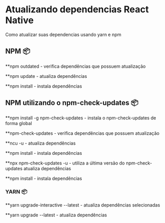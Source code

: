 # Atualizando dependencias React Native

Como atualizar suas dependencias usando yarn e npm

## NPM 📦

**npm outdated  - verifica dependências que possuem atualização

**npm update - atualiza dependências

**npm install - instala dependências

## NPM utilizando o npm-check-updates 📦

**npm install -g npm-check-updates - instala o npm-check-updates de forma global

**npm-check-updates - verifica dependências que possuem atualização

**ncu -u - atualiza dependências

**npm install - instala dependências

**npx npm-check-updates -u - utiliza a última versão do npm-check-updates atualiza dependências

**npm install - instala dependências

### YARN 📦

**yarn upgrade-interactive --latest - atualiza dependências selecionadas

**yarn upgrade --latest - atualiza dependências
